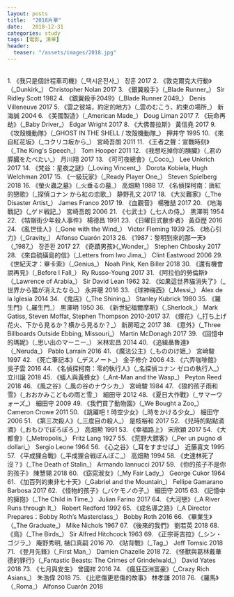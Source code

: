 ```yaml
---
layout: posts
title:  "2018片單"
date:   2018-12-31
categories: study
tags: [電影, 清單]
header: 
  teaser: "/assets/images/2018.jpg"
---
```

<br>
1. 《我只是個計程車司機》（_택시운전사_） 장훈 2017
2. 《敦克爾克大行動》（_Dunkirk_） Christopher Nolan 2017
3. 《銀翼殺手》（_Blade Runner_） Sir Ridley Scott 1982
4. 《銀翼殺手2049》（_Blade Runner 2049_） Denis Villeneuve 2017
5. 《雲之彼端，約定的地方》（_雲のむこう、約束の場所_） 新海誠 2004
6. 《美國製造》（_American Made_） Doug Liman 2017
7. 《玩命再劫》（_Baby Driver_） Edgar Wright 2017
8. 《大佛普拉斯》 黃信堯 2017
9. 《攻殼機動隊》（_GHOST IN THE SHELL / 攻殻機動隊_） 押井守 1995
10. 《來自紅花坂》（_コクリコ坂から_） 宮崎吾朗 2011
11. 《王者之聲：宣戰時刻》（_The King's Speech_） Tom Hooper 2011
12. 《我想吃掉你的胰臟》（_君の膵臓をたべたい_） 月川翔 2017
13. 《可可夜總會》（_Coco_） Lee Unkrich 2017
14. 《梵谷：星夜之謎》（_Loving Vincent_） Dorota Kobiela, Hugh Welchman 2017
15. 《一級玩家》（_Ready Player One_） Steven Spielberg 2018
16. 《螢火蟲之墓》（_火垂るの墓_） 高畑勲 1988
17. 《名偵探柯南：唐紅的戀歌》（_探偵コナン から紅の恋歌_） 静野孔文 2017
18. 《大災難家》（_The Disaster Artist_） James Franco 2017
19. 《血觀音》 楊雅喆 2017
20. 《地海戰記》（_ゲド戦記_） 宮崎吾朗 2006
21. 《七武士》（_七人の侍_） 黒澤明 1954
22. 《牯嶺街少年殺人事件》 楊德昌 1991
23. 《日曜日式散步者》 黃亞歷 2016
24. 《亂世佳人》（_Gone with the Wind_） Victor Fleming 1939
25. 《地心引力》（_Gravity_） Alfonso Cuarón 2013
26. 《1987：黎明到來的那一天》（_1987_） 장준환 2017
27. 《奇蹟男孩》（_Wonder_） Stephen Chbosky 2017
28. 《來自硫磺島的信》（_Letters from Iwo Jima_） Clint Eastwood 2006
29. 《世紀天才：畢卡索》（_Genius_） Noah Pink, Ken Biller 2018
30. 《還有機會說再見》（_Before I Fall_） Ry Russo-Young 2017
31. 《阿拉伯的勞倫斯》（_Lawrence of Arabia_） Sir David Lean 1962
32. 《如果這世界貓消失了》（_世界から猫が消えたなら_） 永井聰 2016
33. 《球神梅西》（_Messi_） Álex de la Iglesia 2014
34. 《鬼店》（_The Shining_） Stanley Kubrick 1980
35. 《羅生門》（_羅生門_） 黒澤明 1950
36. 《新世紀福爾摩斯》（_Sherlock_） Mark Gatiss, Steven Moffat, Stephen Thompson 2010-2017
37. 《煙花》（_打ち上げ花火、下から見るか？横から見るか？_） 新房昭之 2017
38. 《意外》（_Three Billboards Outside Ebbing, Missouri_） Martin McDonagh 2017
39. 《回憶中的瑪妮》（_思い出のマーニー_） 米林宏昌 2014
40. 《追緝聶魯達》（_Neruda_） Pablo Larraín 2016
41. 《魔法公主》（_もののけ姫_） 宮﨑駿 1997
42. 《死亡筆記本》（_デスノート_） 金子修介 2006
43. 《六弄咖啡館》 吳子雲 2016
44. 《名偵探柯南：零的執行人》（_名探偵コナン ゼロの執行人_） 立川譲 2018
45. 《蟻人與黃蜂女》（_Ant-Man and the Wasp_） Peyton Reed 2018
46. 《風之谷》（_風の谷のナウシカ_） 宮﨑駿 1984
47. 《狼的孩子雨和雪》（_おおかみこどもの雨と雪_） 細田守 2012
48. 《夏日大作戰》（_サマーウォーズ_） 細田守 2009
49. 《我們買了動物園》（_We Bought a Zoo_） Cameron Crowe 2011
50. 《跳躍吧！時空少女》（_時をかける少女_） 細田守 2006
51. 《第三次殺人》（_三度目の殺人_） 是枝裕和 2017
52. 《兒時的點點滴滴》（_おもひでぽろぽろ_） 高畑勲 1991
53. 《幸福路上》 宋欣穎 2017
54. 《大都會》（_Metropolis_） Fritz Lang 1927
55. 《荒野大鏢客》（_Per un pugno di dollari_） Sergio Leone 1964
56. 《心之谷》（_耳をすませば_） 近藤喜文 1995
57. 《平成狸合戰》（_平成狸合戦ぽんぽこ_） 高畑勲 1994
58. 《史達林死了沒？》（_The Death of Stalin_） Armando Iannucci 2017
59. 《你的孩子不是你的孩子》 陳慧翎 2018
60. 《窈窕淑女》（_My Fair Lady_） George Cukor 1964
61. 《加百列的東非七十天》（_Gabriel and the Mountain_） Fellipe Gamarano Barbosa 2017
62. 《怪物的孩子》（_バケモノの子_） 細田守 2015
63. 《記憶中的擁抱》（_The Child in Time_） Julian Farino 2017
64. 《大河戀》（_A River Runs through It_） Robert Redford 1992
65. 《成名導之路》（_A Director Prepares：Bobby Roth’s Masterclass_） Bobby Roth 2016
66. 《畢業生》（_The Graduate_） Mike Nichols 1967
67. 《後來的我們》 劉若英 2018
68. 《鳥》（_The Birds_） Sir Alfred Hitchcock 1963
69. 《正宗哥吉拉》（_シン・ゴジラ_） 庵野秀明, 樋口真嗣 2016
70. 《貼背戰》（_Tag_） Jeff Tomsic 2018
71. 《登月先鋒》（_First Man_） Damien Chazelle 2018
72. 《怪獸與葛林戴華德的罪行》（_Fantastic Beasts: The Crimes of Grindelwald_） David Yates 2018
73. 《七月與安生》 曾國祥 2016
74. 《瘋狂亞洲富豪》（_Crazy Rich Asians_） 朱浩偉 2018
75. 《比悲傷更悲傷的故事》 林孝謙 2018
76. 《羅馬》（_Roma_） Alfonso Cuarón 2018

